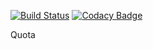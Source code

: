 [![Build Status](https://travis-ci.org/Quota-Billing/Quota.svg?branch=master)](https://travis-ci.org/Quota-Billing/Quota)
[![Codacy Badge](https://api.codacy.com/project/badge/Grade/0fcd62e251a54184b2418cbf0a479c0a)](https://www.codacy.com/app/Quota-Billing/Quota?utm_source=github.com&amp;utm_medium=referral&amp;utm_content=Quota-Billing/Quota&amp;utm_campaign=Badge_Grade)

Quota
